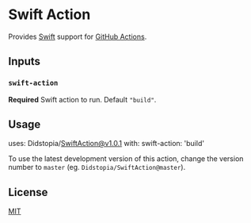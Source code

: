 # Swift Action

Provides [Swift](https://swift.org) support for [GitHub Actions](https://github.com/features/actions).

## Inputs

### `swift-action`

**Required** Swift action to run. Default `"build"`.

## Usage

uses: Didstopia/SwiftAction@v1.0.1
with:
  swift-action: 'build'

To use the latest development version of this action, change the version number to `master` (eg. `Didstopia/SwiftAction@master`).

## License

[MIT](LICENSE)
